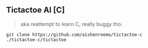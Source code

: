 ## Tictactoe AI [C]
> aka reattempt to learn C, really buggy tho.

```
git clone https://github.com/aishenreemo/tictactoe-c
./tictactoe-c/tictactoe
```


